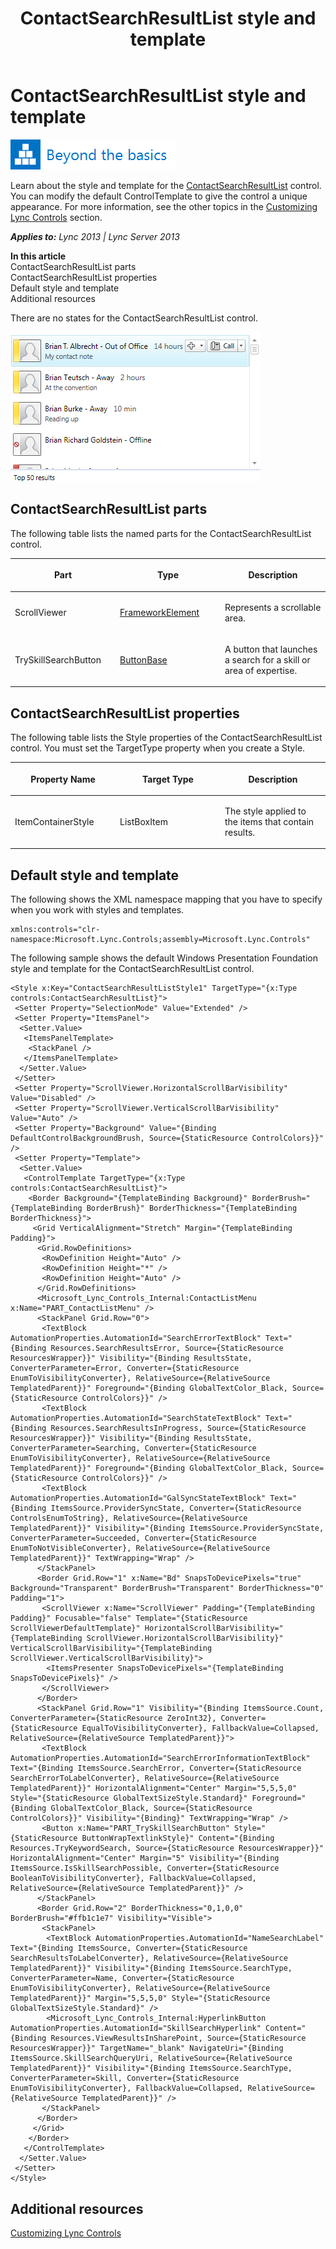 ﻿---
title: ContactSearchResultList style and template
TOCTitle: ContactSearchResultList style and template
ms:assetid: bbb5a6e8-a3b6-4f14-96a3-d336d876d40b
ms:mtpsurl: https://msdn.microsoft.com/en-us/library/JJ933177(v=office.15)
ms:contentKeyID: 50877317
ms.date: 07/24/2014
mtps_version: v=office.15
---

# ContactSearchResultList style and template

![Beyond the basics topic](images/JJ945548.mod_icon_beyondbasics_long(Office.15).png "Beyond the basics topic")

Learn about the style and template for the [ContactSearchResultList](contactsearchresultlist-class-microsoft-lync-controls_1.md) control. You can modify the default ControlTemplate to give the control a unique appearance. For more information, see the other topics in the [Customizing Lync Controls](customizing-lync-controls.md) section.


_**Applies to:** Lync 2013 | Lync Server 2013_

**In this article**  
ContactSearchResultList parts  
ContactSearchResultList properties  
Default style and template  
Additional resources  

There are no states for the ContactSearchResultList control.

![ContactSearchResultList](images/JJ945538.ContactSearchResultList_RTW_bugfix(Office.15).png "ContactSearchResultList")

## ContactSearchResultList parts

The following table lists the named parts for the ContactSearchResultList control.

<table>
<colgroup>
<col style="width: 33%" />
<col style="width: 33%" />
<col style="width: 33%" />
</colgroup>
<thead>
<tr class="header">
<th><p>Part</p></th>
<th><p>Type</p></th>
<th><p>Description</p></th>
</tr>
</thead>
<tbody>
<tr class="odd">
<td><p>ScrollViewer</p></td>
<td><p><a href="http://msdn.microsoft.com/en-us/library/system.windows.frameworkelement.aspx">FrameworkElement</a></p></td>
<td><p>Represents a scrollable area.</p></td>
</tr>
<tr class="even">
<td><p>TrySkillSearchButton</p></td>
<td><p><a href="http://msdn.microsoft.com/en-us/library/system.windows.controls.primitives.buttonbase.aspx">ButtonBase</a></p></td>
<td><p>A button that launches a search for a skill or area of expertise.</p></td>
</tr>
</tbody>
</table>


## ContactSearchResultList properties

The following table lists the Style properties of the ContactSearchResultList control. You must set the TargetType property when you create a Style.

<table>
<colgroup>
<col style="width: 33%" />
<col style="width: 33%" />
<col style="width: 33%" />
</colgroup>
<thead>
<tr class="header">
<th><p>Property Name</p></th>
<th><p>Target Type</p></th>
<th><p>Description</p></th>
</tr>
</thead>
<tbody>
<tr class="odd">
<td><p>ItemContainerStyle</p></td>
<td><p>ListBoxItem</p></td>
<td><p>The style applied to the items that contain results.</p></td>
</tr>
</tbody>
</table>


## Default style and template

The following shows the XML namespace mapping that you have to specify when you work with styles and templates.

    xmlns:controls="clr-namespace:Microsoft.Lync.Controls;assembly=Microsoft.Lync.Controls"

The following sample shows the default Windows Presentation Foundation style and template for the ContactSearchResultList control.

    <Style x:Key="ContactSearchResultListStyle1" TargetType="{x:Type controls:ContactSearchResultList}">            
     <Setter Property="SelectionMode" Value="Extended" />           
     <Setter Property="ItemsPanel">
      <Setter.Value>
       <ItemsPanelTemplate>
        <StackPanel />
       </ItemsPanelTemplate>
      </Setter.Value>
     </Setter>
     <Setter Property="ScrollViewer.HorizontalScrollBarVisibility" Value="Disabled" />
     <Setter Property="ScrollViewer.VerticalScrollBarVisibility" Value="Auto" />
     <Setter Property="Background" Value="{Binding DefaultControlBackgroundBrush, Source={StaticResource ControlColors}}" />
     <Setter Property="Template">
      <Setter.Value>
       <ControlTemplate TargetType="{x:Type controls:ContactSearchResultList}">
        <Border Background="{TemplateBinding Background}" BorderBrush="{TemplateBinding BorderBrush}" BorderThickness="{TemplateBinding BorderThickness}">
         <Grid VerticalAlignment="Stretch" Margin="{TemplateBinding Padding}">
          <Grid.RowDefinitions>                                   
           <RowDefinition Height="Auto" />                                    
           <RowDefinition Height="*" />                                    
           <RowDefinition Height="Auto" />
          </Grid.RowDefinitions>
          <Microsoft_Lync_Controls_Internal:ContactListMenu x:Name="PART_ContactListMenu" />
          <StackPanel Grid.Row="0">                                    
           <TextBlock AutomationProperties.AutomationId="SearchErrorTextBlock" Text="{Binding Resources.SearchResultsError, Source={StaticResource ResourcesWrapper}}" Visibility="{Binding ResultsState, ConverterParameter=Error, Converter={StaticResource EnumToVisibilityConverter}, RelativeSource={RelativeSource TemplatedParent}}" Foreground="{Binding GlobalTextColor_Black, Source={StaticResource ControlColors}}" />                                    
           <TextBlock AutomationProperties.AutomationId="SearchStateTextBlock" Text="{Binding Resources.SearchResultsInProgress, Source={StaticResource ResourcesWrapper}}" Visibility="{Binding ResultsState, ConverterParameter=Searching, Converter={StaticResource EnumToVisibilityConverter}, RelativeSource={RelativeSource TemplatedParent}}" Foreground="{Binding GlobalTextColor_Black, Source={StaticResource ControlColors}}" />                                    
           <TextBlock AutomationProperties.AutomationId="GalSyncStateTextBlock" Text="{Binding ItemsSource.ProviderSyncState, Converter={StaticResource ControlsEnumToString}, RelativeSource={RelativeSource TemplatedParent}}" Visibility="{Binding ItemsSource.ProviderSyncState, ConverterParameter=Succeeded, Converter={StaticResource EnumToNotVisibleConverter}, RelativeSource={RelativeSource TemplatedParent}}" TextWrapping="Wrap" />
          </StackPanel>                                
          <Border Grid.Row="1" x:Name="Bd" SnapsToDevicePixels="true" Background="Transparent" BorderBrush="Transparent" BorderThickness="0" Padding="1">
           <ScrollViewer x:Name="ScrollViewer" Padding="{TemplateBinding Padding}" Focusable="false" Template="{StaticResource ScrollViewerDefaultTemplate}" HorizontalScrollBarVisibility="{TemplateBinding ScrollViewer.HorizontalScrollBarVisibility}" VerticalScrollBarVisibility="{TemplateBinding ScrollViewer.VerticalScrollBarVisibility}">
            <ItemsPresenter SnapsToDevicePixels="{TemplateBinding SnapsToDevicePixels}" />
           </ScrollViewer>
          </Border>                               
          <StackPanel Grid.Row="1" Visibility="{Binding ItemsSource.Count, ConverterParameter={StaticResource ZeroInt32}, Converter={StaticResource EqualToVisibilityConverter}, FallbackValue=Collapsed, RelativeSource={RelativeSource TemplatedParent}}">                                    
           <TextBlock AutomationProperties.AutomationId="SearchErrorInformationTextBlock" Text="{Binding ItemsSource.SearchError, Converter={StaticResource SearchErrorToLabelConverter}, RelativeSource={RelativeSource TemplatedParent}}" HorizontalAlignment="Center" Margin="5,5,5,0" Style="{StaticResource GlobalTextSizeStyle.Standard}" Foreground="{Binding GlobalTextColor_Black, Source={StaticResource ControlColors}}" Visibility="{Binding}" TextWrapping="Wrap" />                                    
           <Button x:Name="PART_TrySkillSearchButton" Style="{StaticResource ButtonWrapTextlinkStyle}" Content="{Binding Resources.TryKeywordSearch, Source={StaticResource ResourcesWrapper}}" HorizontalAlignment="Center" Margin="5" Visibility="{Binding ItemsSource.IsSkillSearchPossible, Converter={StaticResource BooleanToVisibilityConverter}, FallbackValue=Collapsed, RelativeSource={RelativeSource TemplatedParent}}" />
          </StackPanel>
          <Border Grid.Row="2" BorderThickness="0,1,0,0" BorderBrush="#ffb1c1e7" Visibility="Visible">
           <StackPanel>
            <TextBlock AutomationProperties.AutomationId="NameSearchLabel" Text="{Binding ItemsSource, Converter={StaticResource SearchResultsToLabelConverter}, RelativeSource={RelativeSource TemplatedParent}}" Visibility="{Binding ItemsSource.SearchType, ConverterParameter=Name, Converter={StaticResource EnumToVisibilityConverter}, RelativeSource={RelativeSource TemplatedParent}}" Margin="5,5,5,0" Style="{StaticResource GlobalTextSizeStyle.Standard}" />                                        
            <Microsoft_Lync_Controls_Internal:HyperlinkButton AutomationProperties.AutomationId="SkillSearchHyperlink" Content="{Binding Resources.ViewResultsInSharePoint, Source={StaticResource ResourcesWrapper}}" TargetName="_blank" NavigateUri="{Binding ItemsSource.SkillSearchQueryUri, RelativeSource={RelativeSource TemplatedParent}}" Visibility="{Binding ItemsSource.SearchType, ConverterParameter=Skill, Converter={StaticResource EnumToVisibilityConverter}, FallbackValue=Collapsed, RelativeSource={RelativeSource TemplatedParent}}" />
           </StackPanel>
          </Border>
         </Grid>
        </Border>
       </ControlTemplate>
      </Setter.Value>
     </Setter>
    </Style>

## Additional resources

[Customizing Lync Controls](customizing-lync-controls.md)

